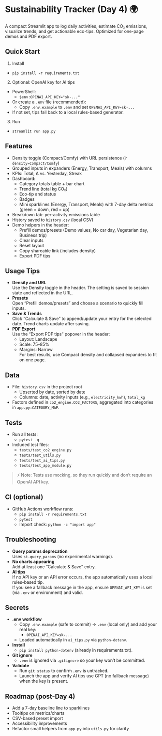 # Sustainability Tracker (Day 4) 🌍

A compact Streamlit app to log daily activities, estimate CO₂ emissions, visualize trends, and get actionable eco-tips. Optimized for one-page demos and PDF export.

## Quick Start

1) Install
- `pip install -r requirements.txt`

2) Optional: OpenAI key for AI tips
- PowerShell:
  - `$env:OPENAI_API_KEY="sk-..."`
- Or create a `.env` file (recommended):
  - Copy `.env.example` to `.env` and set `OPENAI_API_KEY=sk-...`
- If not set, tips fall back to a local rules-based generator.

3) Run
- `streamlit run app.py`

## Features

- Density toggle (Compact/Comfy) with URL persistence (`?density=Compact/Comfy`)
- Grouped inputs in expanders (Energy, Transport, Meals) with columns
- KPIs: Total, Δ vs. Yesterday, Streak
- Dashboard:
  - Category totals table + bar chart
  - Trend line (total kg CO₂)
  - Eco-tip and status
  - Badges
  - Mini sparklines (Energy, Transport, Meals) with 7-day delta metrics (green = down, red = up)
- Breakdown tab: per-activity emissions table
- History saved to `history.csv` (local CSV)
- Demo helpers in the header:
  - Prefill demos/presets (Demo values, No car day, Vegetarian day, Business trip)
  - Clear inputs
  - Reset layout
  - Copy shareable link (includes density)
  - Export PDF tips

## Usage Tips

- **Density and URL**  
  Use the Density toggle in the header. The setting is saved to session state and reflected in the URL.
- **Presets**  
  Open “Prefill demos/presets” and choose a scenario to quickly fill inputs.
- **Save & Trends**  
  Click “Calculate & Save” to append/update your entry for the selected date. Trend charts update after saving.
- **PDF Export**  
  Use the “Export PDF tips” popover in the header:  
  - Layout: Landscape  
  - Scale: 75–85%  
  - Margins: Narrow  
  For best results, use Compact density and collapsed expanders to fit on one page.

## Data

- File: `history.csv` in the project root
  - Upserted by date, sorted by date
  - Columns: date, activity inputs (e.g., `electricity_kwh`), `total_kg`
- Factors defined in `co2_engine.CO2_FACTORS`, aggregated into categories in `app.py:CATEGORY_MAP`.

## Tests

- Run all tests:
  - `pytest -q`
- Included test files:
  - `tests/test_co2_engine.py`
  - `tests/test_utils.py`
  - `tests/test_ai_tips.py`
  - `tests/test_app_module.py`

> ⚡ Note: Tests use mocking, so they run quickly and don’t require an OpenAI API key.

## CI (optional)

- GitHub Actions workflow runs:
  - `pip install -r requirements.txt`
  - `pytest`
  - Import check: `python -c "import app"`

## Troubleshooting

- **Query params deprecation**  
  Uses `st.query_params` (no experimental warnings).
- **No charts appearing**  
  Add at least one “Calculate & Save” entry.
- **AI tips**  
  If no API key or an API error occurs, the app automatically uses a local rules-based tip.  
  If you see a fallback message in the app, ensure `OPENAI_API_KEY` is set (via `.env` or environment) and valid.

## Secrets

- **.env workflow**  
  - Copy `.env.example` (safe to commit) → `.env` (local only) and add your real key:  
    - `OPENAI_API_KEY=sk-...`  
  - Loaded automatically in `ai_tips.py` via `python-dotenv`.
- **Install**  
  - `pip install python-dotenv` (already in requirements.txt).
- **Git ignore**  
  - `.env` is ignored via `.gitignore` so your key won’t be committed.
- **Validate**  
  - Run `git status` to confirm `.env` is untracked.
  - Launch the app and verify AI tips use GPT (no fallback message) when the key is present.

## Roadmap (post-Day 4)

- Add a 7-day baseline line to sparklines
- Tooltips on metrics/charts
- CSV-based preset import
- Accessibility improvements
- Refactor small helpers from `app.py` into `utils.py` for clarity
